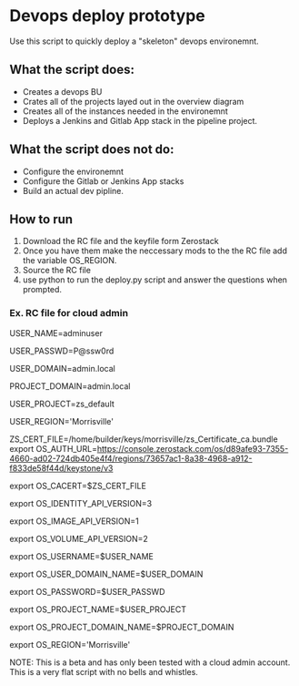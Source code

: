 # Devops deploy prototype

Use this script to quickly deploy a "skeleton" devops environemnt.

## What the script does:
* Creates a devops BU
* Crates all of the projects layed out in the overview diagram
* Creates all of the instances needed in the environemnt
* Deploys a Jenkins and Gitlab App stack in the pipeline project.

## What the script does not do:
* Configure the environemnt
* Configure the Gitlab or Jenkins App stacks
* Build an actual dev pipline.

## How to run
1. Download the RC file and the keyfile form Zerostack
2. Once you have them make the neccessary mods to the the RC file add the variable OS_REGION.
3. Source the RC file
4. use python to run the deploy.py script and answer the questions when prompted.

### Ex. RC file for cloud admin

USER_NAME=adminuser

USER_PASSWD=P@ssw0rd

USER_DOMAIN=admin.local

PROJECT_DOMAIN=admin.local

USER_PROJECT=zs_default

USER_REGION='Morrisville'

ZS_CERT_FILE=/home/builder/keys/morrisville/zs_Certificate_ca.bundle
export OS_AUTH_URL=https://console.zerostack.com/os/d89afe93-7355-4660-ad02-724db405e4f4/regions/73657ac1-8a38-4968-a912-f833de58f44d/keystone/v3

export OS_CACERT=$ZS_CERT_FILE

export OS_IDENTITY_API_VERSION=3

export OS_IMAGE_API_VERSION=1

export OS_VOLUME_API_VERSION=2

export OS_USERNAME=$USER_NAME

export OS_USER_DOMAIN_NAME=$USER_DOMAIN

export OS_PASSWORD=$USER_PASSWD

export OS_PROJECT_NAME=$USER_PROJECT

export OS_PROJECT_DOMAIN_NAME=$PROJECT_DOMAIN

export OS_REGION='Morrisville'

NOTE: This is a beta and has only been tested with a cloud admin account. This is a very flat script with no bells and whistles.
